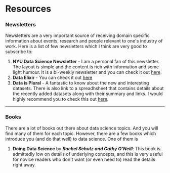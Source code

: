# Resources  
  
### Newsletters  
Newsletters are a very important source of receiving domain specific information about events, research and people relevant to one's industry of work. Here is a list of few newsletters which I think are very good to subscribe to:  
  1. **NYU Data Science Newsletter** - I am a personal fan of this newsletter. The layout is simple and the content is rich with information and some light humour. It is a bi-weekly newsletter and you can check it out [here](http://cds.nyu.edu/newsletter/).  
  2. **Data Elixir** - You can check it out [here](https://dataelixir.com/)
  3. **Data is Plural** - A fantastic to know about the new and interesting datasets. There is also link to a spreadhsheet that contains details about the recently added datasets along with their summary and links. I would highly recommend you to check this out [here](https://tinyletter.com/data-is-plural).
  
---  

### Books  
There are a lot of books out there about data science topics. And you will find many of them for each topic. However, there are a few books which introduce you (and do that well) to data science. One of them is  
1. **Doing Data Science** by **_Rachel Schutz and Cathy O'Neill_**: This book is admittedly low on details of underlying concepts, and this is very useful for novice readers who don't want (or even need to) read the details right away.
